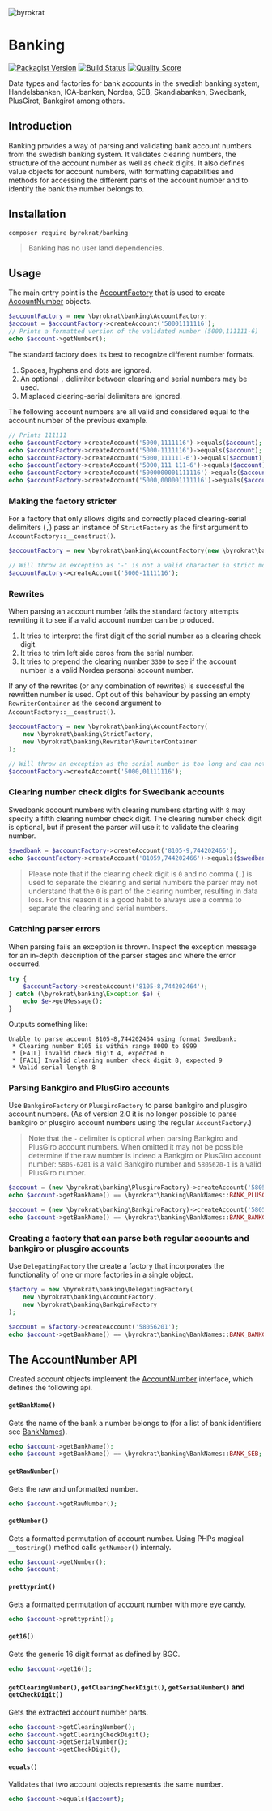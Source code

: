 ![byrokrat](res/logo.svg)

# Banking

[![Packagist Version](https://img.shields.io/packagist/v/byrokrat/banking.svg?style=flat-square)](https://packagist.org/packages/byrokrat/banking)
[![Build Status](https://img.shields.io/travis/byrokrat/banking/master.svg?style=flat-square)](https://travis-ci.com/github/byrokrat/banking)
[![Quality Score](https://img.shields.io/scrutinizer/g/byrokrat/banking.svg?style=flat-square)](https://scrutinizer-ci.com/g/byrokrat/banking)

Data types and factories for bank accounts in the swedish banking system,
Handelsbanken, ICA-banken, Nordea, SEB, Skandiabanken, Swedbank, PlusGirot,
Bankgirot among others.

## Introduction

Banking provides a way of parsing and validating bank account numbers from the
swedish banking system. It validates clearing numbers, the structure of the
account number as well as check digits. It also defines value objects for account
numbers, with formatting capabilities and methods for accessing the different
parts of the account number and to identify the bank the number belongs to.

## Installation

```shell
composer require byrokrat/banking
```

> Banking has no user land dependencies.

## Usage

The main entry point is the [AccountFactory](/src/AccountFactoryInterface.php) that is
used to create [AccountNumber](/src/AccountNumber.php) objects.

<!--
    @example factory
    @expectOutput "5000,111111-6"
-->
```php
$accountFactory = new \byrokrat\banking\AccountFactory;
$account = $accountFactory->createAccount('50001111116');
// Prints a formatted version of the validated number (5000,111111-6)
echo $account->getNumber();
```

The standard factory does its best to recognize different number formats.

1. Spaces, hyphens and dots are ignored.
1. An optional `,` delimiter between clearing and serial numbers may be used.
1. Misplaced clearing-serial delimiters are ignored.

The following account numbers are all valid and considered equal to the account number
of the previous example.

<!--
    @example formats
    @include factory
    @expectOutput /1+$/
-->
```php
// Prints 111111
echo $accountFactory->createAccount('5000,1111116')->equals($account);
echo $accountFactory->createAccount('5000-1111116')->equals($account);
echo $accountFactory->createAccount('5000,111111-6')->equals($account);
echo $accountFactory->createAccount('5000,111 111-6')->equals($account);
echo $accountFactory->createAccount('5000000001111116')->equals($account);
echo $accountFactory->createAccount('5000,000001111116')->equals($account);
```

### Making the factory stricter

For a factory that only allows digits and correctly placed clearing-serial
delimiters (`,`) pass an instance of `StrictFactory` as the first argument to
`AccountFactory::__construct()`.

<!--
    @example StrictFactory
    @expectError
-->
```php
$accountFactory = new \byrokrat\banking\AccountFactory(new \byrokrat\banking\StrictFactory);

// Will throw an exception as '-' is not a valid character in strict mode
$accountFactory->createAccount('5000-1111116');
```

### Rewrites

When parsing an account number fails the standard factory attempts rewriting it
to see if a valid account number can be produced.

1. It tries to interpret the first digit of the serial number as a clearing check digit.
1. It tries to trim left side ceros from the serial number.
1. It tries to prepend the clearing number `3300` to see if the account number is
   a valid Nordea personal account number.

If any of the rewrites (or any combination of rewrites) is successful the rewritten
number is used. Opt out of this behaviour by passing an empty `RewriterContainer`
as the second argument to `AccountFactory::__construct()`.

<!--
    @example no-rewrites
    @expectError
-->
```php
$accountFactory = new \byrokrat\banking\AccountFactory(
    new \byrokrat\banking\StrictFactory,
    new \byrokrat\banking\Rewriter\RewriterContainer
);

// Will throw an exception as the serial number is too long and can not be trimmed.
$accountFactory->createAccount('5000,01111116');
```

### Clearing number check digits for Swedbank accounts

Swedbank account numbers with clearing numbers starting with `8` may specify a
fifth clearing number check digit. The clearing number check digit is optional,
but if present the parser will use it to validate the clearing number.

<!--
    @example swedbank
    @include factory
    @expectOutput /1$/
-->
```php
$swedbank = $accountFactory->createAccount('8105-9,744202466');
echo $accountFactory->createAccount('81059,744202466')->equals($swedbank);
```

> Please note that if the clearing check digit is `0` and no comma (`,`) is used
> to separate the clearing and serial numbers the parser may not understand that
> the `0` is part of the clearing number, resulting in data loss. For this
> reason it is a good habit to always use a comma to separate the clearing and
> serial numbers.

### Catching parser errors

When parsing fails an exception is thrown. Inspect the exception message for an
in-depth description of the parser stages and where the error occurred.

<!--
    @example error-message
    @include factory
    @expectOutput "/Unable to parse account/"
-->
```php
try {
    $accountFactory->createAccount('8105-8,744202464');
} catch (\byrokrat\banking\Exception $e) {
    echo $e->getMessage();
}
```

Outputs something like:

```
Unable to parse account 8105-8,744202464 using format Swedbank:
 * Clearing number 8105 is within range 8000 to 8999
 * [FAIL] Invalid check digit 4, expected 6
 * [FAIL] Invalid clearing number check digit 8, expected 9
 * Valid serial length 8
```

### Parsing Bankgiro and PlusGiro accounts

Use `BankgiroFactory` or `PlusgiroFactory` to parse bankgiro and plusgiro
account numbers. (As of version 2.0 it is no longer possible to parse bankgiro
or plusgiro account numbers using the regular `AccountFactory`.)

> Note that the `-` delimiter is optional when parsing Bankgiro and PlusGiro
> account numbers. When omitted it may not be possible determine if the raw
> number is indeed a Bankgiro or PlusGiro account number: `5805-6201` is a valid
> Bankgiro number and `5805620-1` is a valid PlusGiro number.

<!--
    @example plusgiro
    @expectOutput 1
-->
```php
$account = (new \byrokrat\banking\PlusgiroFactory)->createAccount('58056201');
echo $account->getBankName() == \byrokrat\banking\BankNames::BANK_PLUSGIRO;
```

<!--
    @example bankgiro
    @expectOutput 1
-->
```php
$account = (new \byrokrat\banking\BankgiroFactory)->createAccount('58056201');
echo $account->getBankName() == \byrokrat\banking\BankNames::BANK_BANKGIRO;
```

### Creating a factory that can parse both regular accounts and bankgiro or plusgiro accounts

Use `DelegatingFactory` the create a factory that incorporates the functionality
of one or more factories in a single object.

<!--
    @example delegation
    @expectOutput 1
-->
```php
$factory = new \byrokrat\banking\DelegatingFactory(
    new \byrokrat\banking\AccountFactory,
    new \byrokrat\banking\BankgiroFactory
);

$account = $factory->createAccount('58056201');
echo $account->getBankName() == \byrokrat\banking\BankNames::BANK_BANKGIRO;
```

## The AccountNumber API

Created account objects implement the [AccountNumber](/src/AccountNumber.php)
interface, which defines the following api.

#### `getBankName()`

Gets the name of the bank a number belongs to (for a list of bank identifiers
see [BankNames](/src/BankNames.php)).

<!--
    @example getBankName
    @include factory
    @expectOutput "/SEB1$/"
-->
```php
echo $account->getBankName();
echo $account->getBankName() == \byrokrat\banking\BankNames::BANK_SEB;
```

#### `getRawNumber()`

Gets the raw and unformatted number.

<!--
    @example getRawNumber
    @include factory
    @expectOutput "/50001111116$/"
-->
```php
echo $account->getRawNumber();
```

#### `getNumber()`

Gets a formatted permutation of account number. Using PHPs magical `__tostring()`
method calls `getNumber()` internaly.

<!--
    @example getNumber
    @include factory
    @expectOutput "/5000,111111-65000,111111-6$/"
-->
```php
echo $account->getNumber();
echo $account;
```

#### `prettyprint()`

Gets a formatted permutation of account number with more eye candy.

<!--
    @example prettyprint
    @include factory
    @expectOutput "/5000,111 111-6$/"
-->
```php
echo $account->prettyprint();
```

#### `get16()`

Gets the generic 16 digit format as defined by BGC.

<!--
    @example get16
    @include factory
    @expectOutput "/5000000001111116$/"
-->
```php
echo $account->get16();
```

#### `getClearingNumber()`, `getClearingCheckDigit()`, `getSerialNumber()` and `getCheckDigit()`

Gets the extracted account number parts.

<!--
    @example parts
    @include factory
    @expectOutput "/50001111116$/"
-->
```php
echo $account->getClearingNumber();
echo $account->getClearingCheckDigit();
echo $account->getSerialNumber();
echo $account->getCheckDigit();
```

#### `equals()`

Validates that two account objects represents the same number.

<!--
    @example equals
    @include factory
    @expectOutput "/1$/"
-->
```php
echo $account->equals($account);
```
